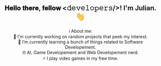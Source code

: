 <div align="center">
<h2> 𝐇𝐞𝐥𝐥𝐨 𝐭𝐡𝐞𝐫𝐞, 𝐟𝐞𝐥𝐥𝐨𝐰 <𝚍𝚎𝚟𝚎𝚕𝚘𝚙𝚎𝚛𝚜/>! I'm Julian. <img src="https://github.com/ABSphreak/ABSphreak/blob/master/gifs/Hi.gif" width="30px"></h2>
</div>

<!-- <div align="center" width="50">

<img src="https://i.imgur.com/dTYwdG1.gif" alt="Welcome!" width="300"/>

</div> -->

<div align="center">
  ℹ About me: <br>
  🔭 I’m currently working on random projects that peek my interest. <br>
  🌱 I’m currently learning a bunch of things related to Software Developement. <br>
  🤓 AI, Game Developement and Web Developement nerd. <br>
  ⚡ I play video games in my free time.
</div>
<!-- 
<div align="center">
<i>Random dev joke for you! (create your own by clicking here ↓)</i><br>
<a href="https://readme-jokes.vercel.app"><img align="center" src="https://readme-jokes.vercel.app/api" alt="README Jokes"></a>
</div> -->
